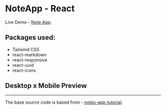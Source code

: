 # NoteApp - React
Live Demo - [Note App](https://reihabibi-noteapp.netlify.app).

## Packages used:

- Tailwind CSS
- react-markdown
- react-responsive
- react-uuid
- react-icons

## Desktop x Mobile Preview



---

The base source code is based from - [notes-app-tutorial](https://github.com/jrgrimshaw/notes-app-tutorial).
